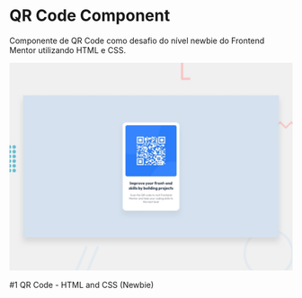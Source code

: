 # QR Code Component
Componente de QR Code como desafio do nível newbie do Frontend Mentor utilizando HTML e CSS.

![Design preview for the QR code component coding challenge](qr-code/design/desktop-preview.jpg)

#1 QR Code - HTML and CSS (Newbie)
